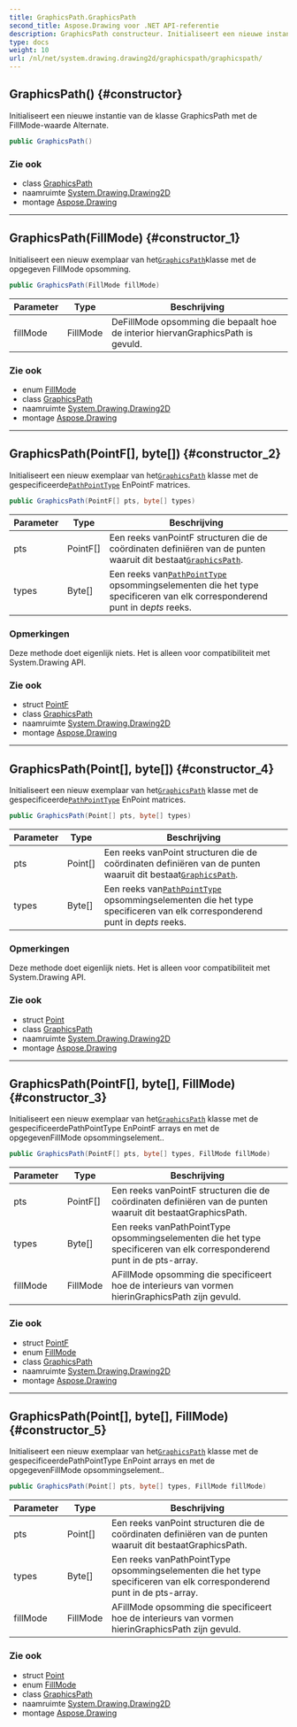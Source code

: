 ```yaml
---
title: GraphicsPath.GraphicsPath
second_title: Aspose.Drawing voor .NET API-referentie
description: GraphicsPath constructeur. Initialiseert een nieuwe instantie van de klasse GraphicsPath met de FillModewaarde Alternate.
type: docs
weight: 10
url: /nl/net/system.drawing.drawing2d/graphicspath/graphicspath/
---
```

## GraphicsPath() {#constructor}

Initialiseert een nieuwe instantie van de klasse GraphicsPath met de FillMode-waarde Alternate.

```csharp
public GraphicsPath()
```

### Zie ook

* class [GraphicsPath](../)
* naamruimte [System.Drawing.Drawing2D](../../graphicspath/)
* montage [Aspose.Drawing](../../../)

---

## GraphicsPath(FillMode) {#constructor_1}

Initialiseert een nieuw exemplaar van het[`GraphicsPath`](../)klasse met de opgegeven FillMode opsomming.

```csharp
public GraphicsPath(FillMode fillMode)
```

| Parameter | Type | Beschrijving |
| --- | --- | --- |
| fillMode | FillMode | DeFillMode opsomming die bepaalt hoe de interior hiervanGraphicsPath is gevuld. |

### Zie ook

* enum [FillMode](../../fillmode/)
* class [GraphicsPath](../)
* naamruimte [System.Drawing.Drawing2D](../../graphicspath/)
* montage [Aspose.Drawing](../../../)

---

## GraphicsPath(PointF[], byte[]) {#constructor_2}

Initialiseert een nieuw exemplaar van het[`GraphicsPath`](../) klasse met de gespecificeerde[`PathPointType`](../../pathpointtype/) EnPointF matrices.

```csharp
public GraphicsPath(PointF[] pts, byte[] types)
```

| Parameter | Type | Beschrijving |
| --- | --- | --- |
| pts | PointF[] | Een reeks vanPointF structuren die de coördinaten definiëren van de punten waaruit dit bestaat[`GraphicsPath`](../). |
| types | Byte[] | Een reeks van[`PathPointType`](../../pathpointtype/) opsommingselementen die het type specificeren van elk corresponderend punt in de*pts* reeks. |

### Opmerkingen

Deze methode doet eigenlijk niets. Het is alleen voor compatibiliteit met System.Drawing API.

### Zie ook

* struct [PointF](../../../system.drawing/pointf/)
* class [GraphicsPath](../)
* naamruimte [System.Drawing.Drawing2D](../../graphicspath/)
* montage [Aspose.Drawing](../../../)

---

## GraphicsPath(Point[], byte[]) {#constructor_4}

Initialiseert een nieuw exemplaar van het[`GraphicsPath`](../) klasse met de gespecificeerde[`PathPointType`](../../pathpointtype/) EnPoint matrices.

```csharp
public GraphicsPath(Point[] pts, byte[] types)
```

| Parameter | Type | Beschrijving |
| --- | --- | --- |
| pts | Point[] | Een reeks vanPoint structuren die de coördinaten definiëren van de punten waaruit dit bestaat[`GraphicsPath`](../). |
| types | Byte[] | Een reeks van[`PathPointType`](../../pathpointtype/) opsommingselementen die het type specificeren van elk corresponderend punt in de*pts* reeks. |

### Opmerkingen

Deze methode doet eigenlijk niets. Het is alleen voor compatibiliteit met System.Drawing API.

### Zie ook

* struct [Point](../../../system.drawing/point/)
* class [GraphicsPath](../)
* naamruimte [System.Drawing.Drawing2D](../../graphicspath/)
* montage [Aspose.Drawing](../../../)

---

## GraphicsPath(PointF[], byte[], FillMode) {#constructor_3}

Initialiseert een nieuw exemplaar van het[`GraphicsPath`](../) klasse met de gespecificeerdePathPointType EnPointF arrays en met de opgegevenFillMode opsommingselement..

```csharp
public GraphicsPath(PointF[] pts, byte[] types, FillMode fillMode)
```

| Parameter | Type | Beschrijving |
| --- | --- | --- |
| pts | PointF[] | Een reeks vanPointF structuren die de coördinaten definiëren van de punten waaruit dit bestaatGraphicsPath. |
| types | Byte[] | Een reeks vanPathPointType opsommingselementen die het type specificeren van elk corresponderend punt in de pts-array. |
| fillMode | FillMode | AFillMode opsomming die specificeert hoe de interieurs van vormen hierinGraphicsPath zijn gevuld. |

### Zie ook

* struct [PointF](../../../system.drawing/pointf/)
* enum [FillMode](../../fillmode/)
* class [GraphicsPath](../)
* naamruimte [System.Drawing.Drawing2D](../../graphicspath/)
* montage [Aspose.Drawing](../../../)

---

## GraphicsPath(Point[], byte[], FillMode) {#constructor_5}

Initialiseert een nieuw exemplaar van het[`GraphicsPath`](../) klasse met de gespecificeerdePathPointType EnPoint arrays en met de opgegevenFillMode opsommingselement..

```csharp
public GraphicsPath(Point[] pts, byte[] types, FillMode fillMode)
```

| Parameter | Type | Beschrijving |
| --- | --- | --- |
| pts | Point[] | Een reeks vanPoint structuren die de coördinaten definiëren van de punten waaruit dit bestaatGraphicsPath. |
| types | Byte[] | Een reeks vanPathPointType opsommingselementen die het type specificeren van elk corresponderend punt in de pts-array. |
| fillMode | FillMode | AFillMode opsomming die specificeert hoe de interieurs van vormen hierinGraphicsPath zijn gevuld. |

### Zie ook

* struct [Point](../../../system.drawing/point/)
* enum [FillMode](../../fillmode/)
* class [GraphicsPath](../)
* naamruimte [System.Drawing.Drawing2D](../../graphicspath/)
* montage [Aspose.Drawing](../../../)


